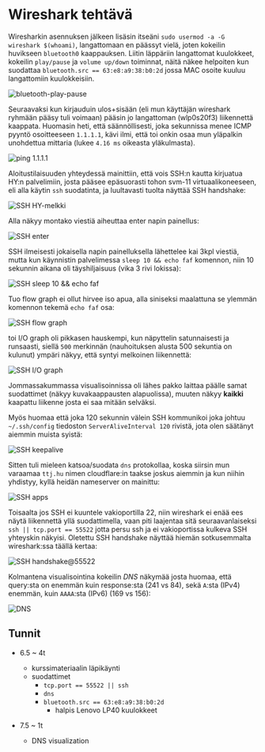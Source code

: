 # Wireshark tehtävä

Wiresharkin asennuksen jälkeen lisäsin itseäni `sudo usermod -a -G wireshark $(whoami)`, langattomaan en päässyt vielä, joten kokeilin huvikseen `bluetooth0` kaappauksen. Liitin läppäriin langattomat kuulokkeet, kokeilin `play/pause` ja `volume up/down` toiminnat, näitä näkee helpoiten kun suodattaa `bluetooth.src == 63:e8:a9:38:b0:2d` jossa MAC osoite kuuluu langattomiin kuulokkeisiin.

![bluetooth-play-pause](img/bluetooth-play-pause.png)

Seuraavaksi kun kirjauduin ulos+sisään (eli mun käyttäjän wireshark ryhmään pääsy tuli voimaan) pääsin jo langattoman (wlp0s20f3) liikennettä kaappata. Huomasin heti, että säännöllisesti, joka sekunnissa menee ICMP pyyntö osoitteeseen `1.1.1.1`, kävi ilmi, että toi onkin osaa mun yläpalkin unohdettua mittaria (lukee `4.16 ms` oikeasta yläkulmasta).

![ping 1.1.1.1](img/ping-1.1.1.1.png)

Aloitustilaisuuden yhteydessä mainittiin, että vois SSH:n kautta kirjuatua HY:n palvelimiin, josta pääsee epäsuorasti tohon svm-11 virtuaalikoneeseen, eli alla käytin `ssh` suodatinta, ja luultavasti tuolta näyttää SSH handshake:

![SSH HY-melkki](img/ssh-HY-melkki.png)

Alla näkyy montako viestiä aiheuttaa enter napin painellus:

![SSH enter](img/ssh-enter.png)

SSH ilmeisesti jokaisella napin painelluksella lähettelee kai 3kpl viestiä, mutta kun käynnistin palvelimessa `sleep 10 && echo faf` komennon, niin 10 sekunnin aikana oli täyshiljaisuus (vika 3 rivi lokissa):

![SSH sleep 10 && echo faf](img/ssh-sleep-10-echo-faf.png)

Tuo flow graph ei ollut hirvee iso apua, alla siniseksi maalattuna se ylemmän komennon tekemä `echo faf` osa:

![SSH flow graph](img/ssh-flow-graph.png)

toi I/O graph oli pikkasen hauskempi, kun näpyttelin satunnaisesti ja runsaasti, siellä `500` merkinnän (nauhoituksen alusta 500 sekuntia on kulunut) ympäri näkyy, että syntyi melkoinen liikennettä:

![SSH I/O graph](img/ssh-io-graph.png)

Jommassakummassa visualisoinnissa oli lähes pakko laittaa päälle samat suodattimet (näkyy kuvakaappausten alapuolissa), muuten näkyy **kaikki** kaapattu liikenne josta ei saa mitään selväksi.

Myös huomaa että joka 120 sekunnin välein SSH kommunikoi joka johtuu `~/.ssh/config` tiedoston `ServerAliveInterval 120` rivistä, jota olen säätänyt aiemmin muista syistä:

![SSH keepalive](img/ssh-keepalive.png)

Sitten tuli mieleen katsoa/suodata `dns` protokollaa, koska siirsin mun varaamaa `ttj.hu` nimen cloudflare:in taakse joskus aiemmin ja kun niihin yhdistyy, kyllä heidän nameserver on mainittu:

![SSH apps](img/ssh-apps.png)

Toisaalta jos SSH ei kuuntele vakioportilla 22, niin wireshark ei enää ees näytä liikennettä yllä suodattimella, vaan piti laajentaa sitä seuraavanlaiseksi `ssh || tcp.port == 55522` jotta persu ssh ja ei vakioportissa kulkeva SSH yhteyskin näkyisi. Oletettu SSH handshake näyttää hiemän sotkusemmalta wireshark:ssa täällä kertaa:

![SSH handshake@55522](img/ssh-handshake-55522.png)

Kolmantena visualisointina kokeilin _DNS_ näkymää josta huomaa, että query:sta on enemmän kuin response:sta (241 vs 84), sekä `A`:sta (IPv4) enemmän, kuin `AAAA`:sta (IPv6) (169 vs 156):

![DNS](img/dns.png)

## Tunnit

- 6.5 ~ 4t

  - kurssimateriaalin läpikäynti
  - suodattimet
    - `tcp.port == 55522 || ssh`
    - `dns`
    - `bluetooth.src == 63:e8:a9:38:b0:2d`
      - halpis Lenovo LP40 kuulokkeet

- 7.5 ~ 1t
  - DNS visualization
